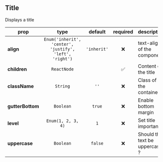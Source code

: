 ## Title

Displays a title

prop | type | default | required | description
---- | :----: | :-------: | :--------: | -----------
**align** | `Enum('inherit', 'center', 'justify', 'left', 'right')` | `'inherit'` | :x: | text-align of the component
**children** | `ReactNode` |  | :white_check_mark: | Content of the title
**className** | `String` | `''` | :x: | Class of the container
**gutterBottom** | `Boolean` | `true` | :x: | Enable bottom margin
**level** | `Enum(1, 2, 3, 4)` | `1` | :x: | Set title importance
**uppercase** | `Boolean` | `false` | :x: | Should the text be uppercase ?

